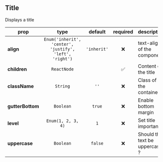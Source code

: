 ## Title

Displays a title

prop | type | default | required | description
---- | :----: | :-------: | :--------: | -----------
**align** | `Enum('inherit', 'center', 'justify', 'left', 'right')` | `'inherit'` | :x: | text-align of the component
**children** | `ReactNode` |  | :white_check_mark: | Content of the title
**className** | `String` | `''` | :x: | Class of the container
**gutterBottom** | `Boolean` | `true` | :x: | Enable bottom margin
**level** | `Enum(1, 2, 3, 4)` | `1` | :x: | Set title importance
**uppercase** | `Boolean` | `false` | :x: | Should the text be uppercase ?

